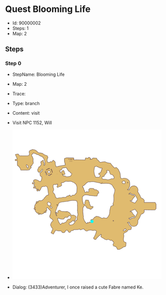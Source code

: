 # Quest Blooming Life

- Id: 90000002
- Steps: 1
- Map: 2

## Steps

### Step 0
- StepName:  Blooming Life
- Map:  2
- Trace:  
- Type:  branch
- Content:  visit
- Visit NPC 1152, Will

- ![images/90000002_0.png](images/90000002_0.png)
- Dialog: (3433)Adventurer, I once raised a cute Fabre named Ke.


